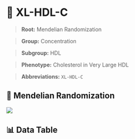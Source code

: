 # 🧪 XL-HDL-C

> **Root:** Mendelian Randomization

> **Group:** Concentration  

> **Subgroup:** HDL

> **Phenotype:** Cholesterol in Very Large HDL  

> **Abbreviations:** `XL-HDL-C`

## 🧬 Mendelian Randomization  

<img src="/MR/Figures/Inverse/XLhengxianHDLhengxianC.png"/>


## 📊 Data Table


<CsvTableMRI src="/public/MR/Data/Inverse/XLhengxianHDLhengxianC.csv"/>
